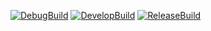 [![DebugBuild](https://github.com/FujiiKohaku/GE3/actions/workflows/Debug.yml/badge.svg?branch=master)](https://github.com/FujiiKohaku/GE3/actions/workflows/Debug.yml)
[![DevelopBuild](https://github.com/FujiiKohaku/GE3/actions/workflows/DevelopBuild.yml/badge.svg)](https://github.com/FujiiKohaku/GE3/actions/workflows/DevelopBuild.yml)
[![ReleaseBuild](https://github.com/FujiiKohaku/GE3/actions/workflows/ReleaseBuild.yml/badge.svg)](https://github.com/FujiiKohaku/GE3/actions/workflows/ReleaseBuild.yml)
